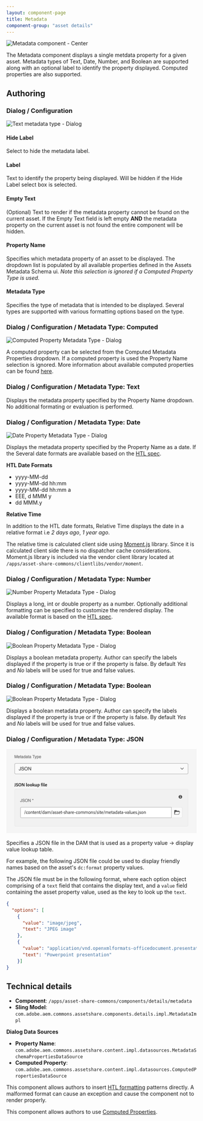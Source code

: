 ```yaml
---
layout: component-page
title: Metadata
component-group: "asset details"
---
```


![Metadata component - Center](./images/main.png)

The Metadata component displays a single metdata property for a given asset. Metadata types of Text, Date, Number, and Boolean are supported along with an optional label to identify the property displayed. Computed properties are also supported.

## Authoring

### Dialog / Configuration

![Text metadata type - Dialog](./images/dialog.png)

#### Hide Label

Select to hide the metadata label.

#### Label

Text to identify the property being displayed. Will be hidden if the Hide Label select box is selected.

#### Empty Text

(Optional) Text to render if the metadata property cannot be found on the current asset. If the Empty Text field is left empty **AND** the metadata property on the current asset is not found the entire component will be hidden.

#### Property Name

Specifies which metadata property of an asset to be displayed. The dropdown list is populated by all available properties defined in the Assets Metadata Schema ui. *Note this selection is ignored if a Computed Property Type is used.* 

#### Metadata Type

Specifies the type of metadata that is intended to be displayed. Several types are supported with various formatting options based on the type.

### Dialog / Configuration / Metadata Type: Computed

![Computed Property Metadata Type - Dialog](./images/dialog-computed-properties.png)

A computed property can be selected from the Computed Metadata Properties dropdown. If a computed property is used the Property Name selection is ignored. More information about available computed properties can be found [here](asset-share-commons/pages/development/computed-properties/).

### Dialog / Configuration / Metadata Type: Text

Displays the metadata property specified by the Property Name dropdown. No additional formating or evaluation is performed.

### Dialog / Configuration / Metadata Type: Date

![Date Property Metadata Type - Dialog](./images/dialog-date-property.png)

Displays the metadata property specified by the Property Name as a date. If the Several date formats are available based on the [HTL spec](https://github.com/Adobe-Marketing-Cloud/htl-spec/blob/master/SPECIFICATION.md#1222-dates).

**HTL Date Formats**

*  yyyy-MM-dd
*  yyyy-MM-dd hh:mm
*  yyyy-MM-dd hh:mm a
*  EEE, d MMM y
*  dd MMM.y

**Relative Time**
 
 In addition to the HTL date formats, Relative Time displays the date in a relative format i.e *2 days ago*, *1 year ago*. 
 
 The relative time is calculated client side using [Moment.js](https://momentjs.com/) library. Since it is calculated client side there is no dispatcher cache considerations. Moment.js library is included via the vendor client library located at `/apps/asset-share-commons/clientlibs/vendor/moment`. 

### Dialog / Configuration / Metadata Type: Number

![Number Property Metadata Type - Dialog](./images/dialog-number-property.png)

Displays a long, int or double property as a number. Optionally additional formatting can be specified to customize the rendered display. The available format is based on the [HTL spec](https://github.com/Adobe-Marketing-Cloud/htl-spec/blob/master/SPECIFICATION.md#1223-numbers).

### Dialog / Configuration / Metadata Type: Boolean

![Boolean Property Metadata Type - Dialog](./images/dialog-boolean-property.png)

Displays a boolean metadata property. Author can specify the labels displayed if the property is true or if the property is false. By default *Yes* and *No* labels will be used for true and false values. 

### Dialog / Configuration / Metadata Type: Boolean

![Boolean Property Metadata Type - Dialog](./images/dialog-boolean-property.png)

Displays a boolean metadata property. Author can specify the labels displayed if the property is true or if the property is false. By default *Yes* and *No* labels will be used for true and false values. 

### Dialog / Configuration / Metadata Type: JSON

![JSON Property Metadata Type - Dialog](./images/dialog-json-property.png)

Specifies a JSON file in the DAM that is used as a property value -> display value lookup table. 

For example, the following JSON file could be used to display friendly names based on the asset's `dc:format` property values.

The JSON file must be in the following format, where each option object comprising of a `text` field that contains the display text, and a `value` field containing the asset property value, used as the key to look up the `text`.

```json
{
  "options": [
    {
      "value": "image/jpeg",
      "text": "JPEG image"
    },
    {
      "value": "application/vnd.openxmlformats-officedocument.presentationml.presentation",
      "text": "Powerpoint presentation"
    }]
}
```

## Technical details

* **Component**: `/apps/asset-share-commons/components/details/metadata`
* **Sling Model**: `com.adobe.aem.commons.assetshare.components.details.impl.MetadataImpl`

**Dialog Data Sources**

* **Property Name**: `com.adobe.aem.commons.assetshare.content.impl.datasources.MetadataSchemaPropertiesDataSource`
* **Computed Property**: `com.adobe.aem.commons.assetshare.content.impl.datasources.ComputedPropertiesDataSource`

This component allows authors to insert [HTL formatting](https://github.com/Adobe-Marketing-Cloud/htl-spec/blob/master/SPECIFICATION.md#122-format) patterns directly. A malformed format can cause an exception and cause the component not to render properly. 

This component allows authors to use [Computed Properties](/asset-share-commons/pages/development/computed-properties/).
